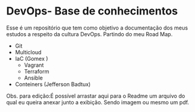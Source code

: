 # DevOps- Base de conhecimentos

Esse é um repositório que tem como objetivo a documentação dos meus estudos a respeito da cultura DevOps. 
Partindo do meu Road Map.
- Git
- Multicloud
- IaC (Gomex )
  - Vagrant 
  - Terraform
  - Ansible
- Conteiners (Jefferson Badtux)
<p>Obs. para edição:É possível arrastar aqui para o Readme um arquivo do qual eu queira anexar junto a exibição. Sendo imagem ou mesmo um pdf. </p>
